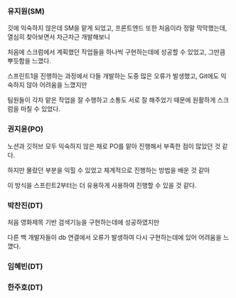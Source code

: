### 유지원(SM)
깃에 익숙하지 않은데 SM을 맡게 되었고, 프론트엔드 또한 처음이라 정말 막막했는데, 열심히 찾아보면서 차근차근 개발해보니

처음에 스크럼에서 계획했던 작업들을 하나씩 구현하는데에 성공할 수 있었고, 그만큼 뿌듯함을 느꼈다.

스프린트1을 진행하는 과정에서 다들 개발하는 도중 많은 오류가 발생했고, Git에도 익숙하지 않아 어려움을 느꼈지만

팀원들이 각자 맡은 작업을 잘 수행하고 소통도 서로 잘 해주었기 때문에 원활하게 스크럼을 마칠 수 있었다.
### 권지윤(PO)
노션과 깃허브 모두 익숙하지 않은 채로 PO를 맡아 진행해서 부족한 점이 많았던 것 같다. 

하지만 몰랐던 부분을 익힐 수 있었고 체계적으로 진행하는 방법을 배운 것 같아

이 방식을 스프린트2부터는 더 유용하게 사용하여 진행할 수 있을 것 같다.
### 박찬진(DT)
처음 영화제목 기반 검색기능을 구현하는데에 성공하였지만 

다른 백 개발자들이 db 연결에서 오류가 발생하여 다시 구현하는데에 있어 어려움을 느꼈다.
### 임혜빈(DT)

### 한주호(DT)
